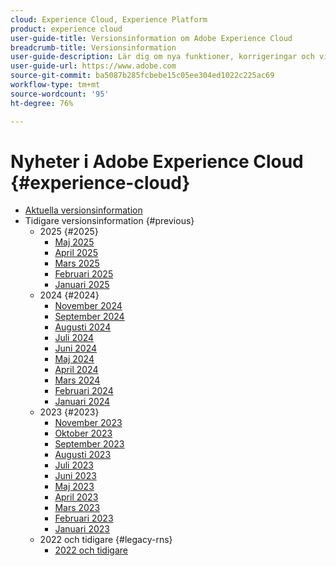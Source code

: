 ```yaml
---
cloud: Experience Cloud, Experience Platform
product: experience cloud
user-guide-title: Versionsinformation om Adobe Experience Cloud
breadcrumb-title: Versionsinformation
user-guide-description: Lär dig om nya funktioner, korrigeringar och viktiga meddelanden i Adobe Experience Cloud och Experience Platform.
user-guide-url: https://www.adobe.com
source-git-commit: ba5087b285fcbebe15c05ee304ed1022c225ac69
workflow-type: tm+mt
source-wordcount: '95'
ht-degree: 76%

---
```



# Nyheter i Adobe Experience Cloud {#experience-cloud}

+ [Aktuella versionsinformation](current.md)
+ Tidigare versionsinformation {#previous}
   + 2025 {#2025}
      + [Maj 2025](c-legacy-releases/2025/05142025.md)
      + [April 2025](c-legacy-releases/2025/04162025.md)
      + [Mars 2025](c-legacy-releases/2025/03122025.md)
      + [Februari 2025](c-legacy-releases/2025/02122025.md)
      + [Januari 2025](c-legacy-releases/2025/01222025.md)
   + 2024 {#2024}
      + [November 2024](c-legacy-releases/2024/10232024.md)
      + [September 2024](c-legacy-releases/2024/09122024.md)
      + [Augusti 2024](c-legacy-releases/2024/09142023.md)
      + [Juli 2024](c-legacy-releases/2024/07172024.md)
      + [Juni 2024](c-legacy-releases/2024/06122024.md)
      + [Maj 2024](c-legacy-releases/2024/05152024.md)
      + [April 2024](c-legacy-releases/2024/04172024.md)
      + [Mars 2024](c-legacy-releases/2024/03132024.md)
      + [Februari 2024](c-legacy-releases/2024/02142024.md)
      + [Januari 2024](c-legacy-releases/2024/01112024.md)
   + 2023 {#2023}
      + [November 2023](c-legacy-releases/2023/10252023.md)
      + [Oktober 2023](c-legacy-releases/2023/10042023.md)
      + [September 2023](c-legacy-releases/2023/09132023.md)
      + [Augusti 2023](c-legacy-releases/2023/08092023.md)
      + [Juli 2023](c-legacy-releases/2023/07122023.md)
      + [Juni 2023](c-legacy-releases/2023/06072023.md)
      + [Maj 2023](c-legacy-releases/2023/05102023.md)
      + [April 2023](c-legacy-releases/2023/04122023.md)
      + [Mars 2023](c-legacy-releases/2023/03082023.md)
      + [Februari 2023](c-legacy-releases/2023/02082023.md)
      + [Januari 2023](c-legacy-releases/2023/01112023.md)
   + 2022 och tidigare {#legacy-rns}
      + [2022 och tidigare](c-legacy-releases/2022-earlier.md)